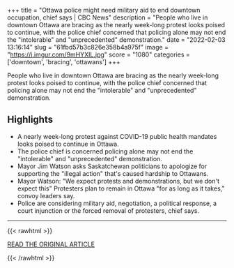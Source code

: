 +++
title = "Ottawa police might need military aid to end downtown occupation, chief says | CBC News"
description = "People who live in downtown Ottawa are bracing as the nearly week-long protest looks poised to continue, with the police chief concerned that policing alone may not end the \"intolerable\" and \"unprecedented\" demonstration."
date = "2022-02-03 13:16:14"
slug = "61fbd57b3c826e358b4a975f"
image = "https://i.imgur.com/9mHYXIL.jpg"
score = "1080"
categories = ['downtown', 'bracing', 'ottawans']
+++

People who live in downtown Ottawa are bracing as the nearly week-long protest looks poised to continue, with the police chief concerned that policing alone may not end the \"intolerable\" and \"unprecedented\" demonstration.

## Highlights

- A nearly week-long protest against COVID-19 public health mandates looks poised to continue in Ottawa.
- The police chief is concerned policing alone may not end the "intolerable" and "unprecedented" demonstration.
- Mayor Jim Watson asks Saskatchewan politicians to apologize for supporting the "illegal action" that's caused hardship to Ottawans.
- Mayor Watson: "We expect protests and demonstrations, but we don't expect this" Protesters plan to remain in Ottawa "for as long as it takes," convoy leaders say.
- Police are considering military aid, negotiation, a political response, a court injunction or the forced removal of protesters, chief says.

---

{{< rawhtml >}}
  <p class="article-category">
    <a target="_blank" href="https://www.cbc.ca/news/canada/ottawa/truck-convoy-police-solution-1.6337051">READ THE ORIGINAL ARTICLE</a>
  </p>
{{< /rawhtml >}}
